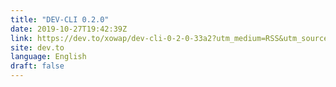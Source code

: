 ```yaml
---
title: "DEV-CLI 0.2.0"
date: 2019-10-27T19:42:39Z
link: https://dev.to/xowap/dev-cli-0-2-0-33a2?utm_medium=RSS&utm_source=news.12bit.vn
site: dev.to
language: English
draft: false
---
```

